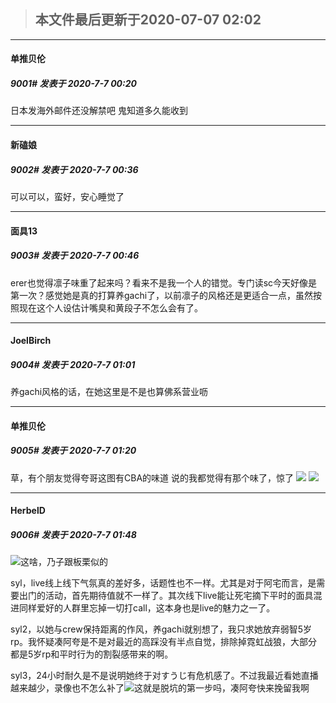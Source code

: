 > ## **本文件最后更新于2020-07-07 02:02** 



-----

####  单推贝伦  
##### 9001#       发表于 2020-7-7 00:20




日本发海外邮件还没解禁吧
鬼知道多久能收到







-----

####  新磕娘  
##### 9002#       发表于 2020-7-7 00:36




可以可以，蛮好，安心睡觉了







-----

####  面具13  
##### 9003#       发表于 2020-7-7 00:46




erer也觉得凛子味重了起来吗？看来不是我一个人的错觉。专门读sc今天好像是第一次？感觉她是真的打算养gachi了，以前凛子的风格还是更适合一点，虽然按照现在这个人设估计嘴臭和黄段子不怎么会有了。







-----

####  JoelBirch  
##### 9004#       发表于 2020-7-7 01:01




养gachi风格的话，在她这里是不是也算佛系营业呖







-----

####  单推贝伦  
##### 9005#       发表于 2020-7-7 01:20




草，有个朋友觉得夸哥这图有CBA的味道
说的我都觉得有那个味了，惊了
<img src="https://p.sda1.dev/0/7b47397900b1ea4408bef28ca05c7711/IMG_20200707_010601.jpg" referrerpolicy="no-referrer">
<img src="https://p.sda1.dev/0/9cf4b901b97f86c2caf43238f410cbcd/斯卡哈-斯卡蒂满破.png" referrerpolicy="no-referrer">








-----

####  HerbelD  
##### 9006#       发表于 2020-7-7 01:48



<img src="https://static.saraba1st.com/image/smiley/face2017/117.png" referrerpolicy="no-referrer">这啥，乃子跟板栗似的


syl，live线上线下气氛真的差好多，话题性也不一样。尤其是对于阿宅而言，是需要出门的活动，首先期待值就不一样了。其次线下live能让死宅摘下平时的面具混进同样爱好的人群里忘掉一切打call，这本身也是live的魅力之一了。


syl2，以她与crew保持距离的作风，养gachi就别想了，我只求她放弃弱智5岁rp。我怀疑凑阿夸是不是对最近的高踩没有半点自觉，排除掉霓虹战狼，大部分都是5岁rp和平时行为的割裂感带来的啊。


syl3，24小时耐久是不是说明她终于对すうじ有危机感了。不过我最近看她直播越来越少，录像也不怎么补了<img src="https://static.saraba1st.com/image/smiley/face2017/071.png" referrerpolicy="no-referrer">这就是脱坑的第一步吗，凑阿夸快来挽留我啊





                                                 